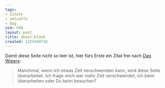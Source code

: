 ```yaml
---
tags:
- Zitate
- netzaffe
- Dag
nid: 594
layout: post
title: about:blank
created: 1223569718
---
```

Damit diese Seite nicht so leer ist, hier fürs Erste ein Zitat frei nach [Dag Wieers](http://dag.wieers.com/):

> Manchmal, wenn ich etwas Zeit verschwenden kann,
> wird diese Seite überarbeitet.
> Ich frage mich wer mehr Zeit verschwendet,
> ich beim überarbeiten oder Du beim besuchen?
<!--break-->
